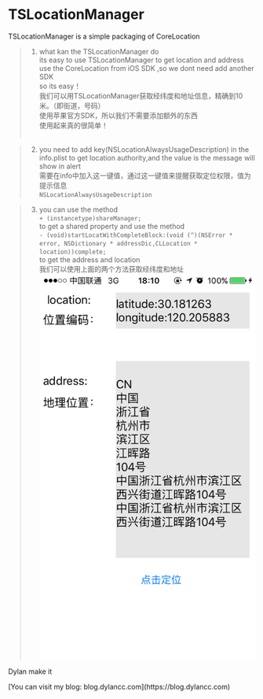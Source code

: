 # TSLocationManager
TSLocationManager is a simple packaging of CoreLocation</br>

>1. what kan the TSLocationManager do</br>
its easy to use TSLocationManager to get location and address</br>
use the CoreLocation from iOS SDK ,so we dont need add another SDK</br>
so its easy！</br>
我们可以用TSLocationManager获取经纬度和地址信息，精确到10米。（即街道，号码）</br>
使用苹果官方SDK，所以我们不需要添加额外的东西</br>
使用起来真的很简单！</br></br>

>2. you need to add key(NSLocationAlwaysUsageDescription) in the info.plist to get location authority,and the value is the message
will show in alert</br>
需要在info中加入这一键值，通过这一键值来提醒获取定位权限，值为提示信息</br>
`NSLocationAlwaysUsageDescription`</br>

>3. you can use the method</br>
`+ (instancetype)shareManager;`</br>
to get a shared property and use the method</br>
`- (void)startLocatWithCompleteBlock:(void (^)(NSError * error, NSDictionary * addressDic,CLLocation * location))complete;`</br>
to get the address and location</br>
我们可以使用上面的两个方法获取经纬度和地址</br>
![image](https://github.com/TsnumiDC/TSLocationManager/blob/master/TSLoCationManagerDemo/DDBB6219606F84DDE6B53DF56F7A2C20.png)

<p>Dylan make it </p>
[You can visit my blog: blog.dylancc.com](https://blog.dylancc.com)
